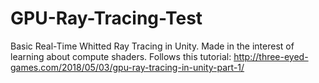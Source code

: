 # GPU-Ray-Tracing-Test
Basic Real-Time Whitted Ray Tracing in Unity. Made in the interest of learning about compute shaders. Follows this tutorial: http://three-eyed-games.com/2018/05/03/gpu-ray-tracing-in-unity-part-1/
